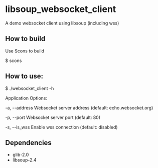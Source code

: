 # libsoup_websocket_client
A demo websocket client using libsoup (including wss)

## How to build
Use Scons to build

$ scons

## How to use:
$ ./websocket_client -h

Application Options:

  -a, --address     Websocket server address (default: echo.websocket.org)

  -p, --port        Websocket server port (default: 80)

  -s, --is_wss      Enable wss connection (default: disabled)

## Dependencies
* glib-2.0
* libsoup-2.4
